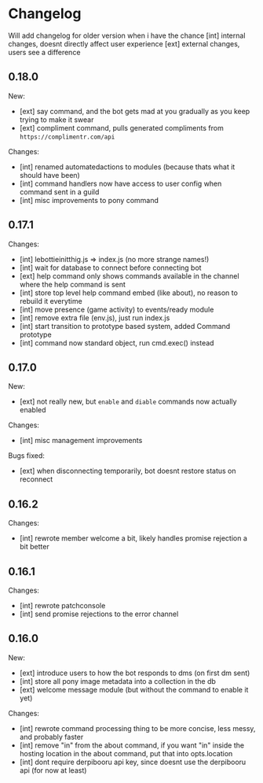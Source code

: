 # Changelog
Will add changelog for older version when i have the chance
[int] internal changes, doesnt directly affect user experience
[ext] external changes, users see a difference

## 0.18.0
New:
- [ext] say command, and the bot gets mad at you gradually as you keep trying to make it swear
- [ext] compliment command, pulls generated compliments from `https://complimentr.com/api`

Changes:
- [int] renamed automatedactions to modules (because thats what it should have been)
- [int] command handlers now have access to user config when command sent in a guild
- [int] misc improvements to pony command

## 0.17.1
Changes:
- [int] lebottieinitthig.js => index.js (no more strange names!)
- [int] wait for database to connect before connecting bot
- [ext] help command only shows commands available in the channel where the help command is sent
- [int] store top level help command embed (like about), no reason to rebuild it everytime
- [int] move presence (game activity) to events/ready module
- [int] remove extra file (env.js), just run index.js
- [int] start transition to prototype based system, added Command prototype
- [int] command now standard object, run cmd.exec() instead


## 0.17.0
New:
- [ext] not really new, but `enable` and `diable` commands now actually enabled

Changes:
- [int] misc management improvements

Bugs fixed:
- [ext] when disconnecting temporarily, bot doesnt restore status on reconnect

## 0.16.2
Changes:
- [int] rewrote member welcome a bit, likely handles promise rejection a bit better

## 0.16.1
Changes:
- [int] rewrote patchconsole
- [int] send promise rejections to the error channel

## 0.16.0
New:
- [ext] introduce users to how the bot responds to dms (on first dm sent)
- [int] store all pony image metadata into a collection in the db
- [ext] welcome message module (but without the command to enable it yet)

Changes:
- [int] rewrote command processing thing to be more concise, less messy, and probably faster
- [int] remove "in" from the about command, if you want "in" inside the hosting location in the about command, put that into opts.location
- [int] dont require derpibooru api key, since doesnt use the derpibooru api (for now at least)
